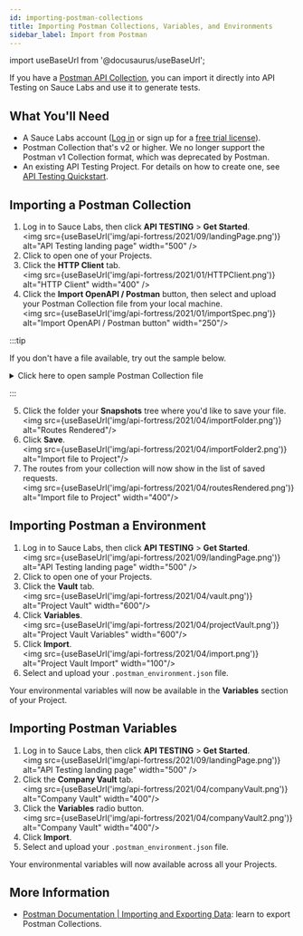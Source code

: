 ```yaml
---
id: importing-postman-collections
title: Importing Postman Collections, Variables, and Environments
sidebar_label: Import from Postman
---
```


import useBaseUrl from '@docusaurus/useBaseUrl';

If you have a [Postman API Collection](https://www.postman.com/collection/), you can import it directly into API Testing on Sauce Labs and use it to generate tests.


## What You'll Need

* A Sauce Labs account ([Log in](https://accounts.saucelabs.com/am/XUI/#login/) or sign up for a [free trial license](https://saucelabs.com/sign-up)).
* Postman Collection that's v2 or higher. We no longer support the Postman v1 Collection format, which was deprecated by Postman.
* An existing API Testing Project. For details on how to create one, see [API Testing Quickstart](/api-testing/quickstart/).


## Importing a Postman Collection

1. Log in to Sauce Labs, then click **API TESTING** > **Get Started**.<br/>
  <img src={useBaseUrl('img/api-fortress/2021/09/landingPage.png')} alt="API Testing landing page" width="500" />
2. Click to open one of your Projects.
3. Click the __HTTP Client__ tab.<br/><img src={useBaseUrl('img/api-fortress/2021/01/HTTPClient.png')} alt="HTTP Client" width="400" />
4. Click the **Import OpenAPI / Postman** button, then select and upload your Postman Collection file from your local machine.<br/><img src={useBaseUrl('img/api-fortress/2021/01/importSpec.png')} alt="Import OpenAPI / Postman button" width="250"/>

:::tip

If you don't have a file available, try out the sample below.
<details><summary>Click here to open sample Postman Collection file</summary>Copy the text below, paste text into a text editor, then save that as a .json file.<br/><br/>

```json title="demo_postman_collection.json"
{
  "info": {
    "_postman_id": "901ae894-37d4-45c1-b1bc-bd6b31762bfe",
    "name": "demoapif",
    "description": "Call to the APIF demo API All Products Get.",
    "schema": "https://schema.getpostman.com/json/collection/v2.1.0/collection.json"
  },
  "item": [
    {
      "name": "product",
      "item": [
        {
          "name": "List All Products",
          "request": {
            "auth": {
              "type": "oauth2",
              "oauth2": [
                {
                  "key": "addTokenTo",
                  "value": "header",
                  "type": "string"
                }
              ]
            },
            "method": "GET",
            "header": [
              {
                "key": "Accept",
                "value": "application/json"
              },
              {
                "key": "key",
                "value": "ABC123",
                "type": "text"
              }
            ],
            "url": {
              "raw": "http://demoapi.apifortress.com/api/retail/product",
              "protocol": "http",
              "host": [
                "demoapi",
                "apifortress",
                "com"
              ],
              "path": [
                "api",
                "retail",
                "product"
              ]
            }
          },
          "response": []
        }
      ],
      "description": "Folder for product"
    }
  ]
}
```
</details>

:::

5. Click the folder your **Snapshots** tree where you'd like to save your file.<br/><img src={useBaseUrl('img/api-fortress/2021/04/importFolder.png')} alt="Routes Rendered"/>
6. Click **Save**.<br/><img src={useBaseUrl('img/api-fortress/2021/04/importFolder2.png')} alt="Import file to Project"/>
7. The routes from your collection will now show in the list of saved requests.<br/><img src={useBaseUrl('img/api-fortress/2021/04/routesRendered.png')} alt="Import file to Project" width="400"/>


## Importing Postman a Environment

1. Log in to Sauce Labs, then click **API TESTING** > **Get Started**.<br/><img src={useBaseUrl('img/api-fortress/2021/09/landingPage.png')} alt="API Testing landing page" width="500" />
1. Click to open one of your Projects.
1. Click the __Vault__ tab.<br/><img src={useBaseUrl('img/api-fortress/2021/04/vault.png')} alt="Project Vault" width="600"/>
1. Click **Variables**.<br/><img src={useBaseUrl('img/api-fortress/2021/04/projectVault.png')} alt="Project Vault Variables" width="600"/>
1. Click **Import**.<br/><img src={useBaseUrl('img/api-fortress/2021/04/import.png')} alt="Project Vault Import" width="100"/>
1. Select and upload your `.postman_environment.json` file.

Your environmental variables will now be available in the __Variables__ section of your Project.


## Importing Postman Variables

1. Log in to Sauce Labs, then click **API TESTING** > **Get Started**.<br/><img src={useBaseUrl('img/api-fortress/2021/09/landingPage.png')} alt="API Testing landing page" width="500" />
1. Click the __Company Vault__ tab.<br/><img src={useBaseUrl('img/api-fortress/2021/04/companyVault.png')} alt="Company Vault" width="400"/>
1. Click the **Variables** radio button.<br/><img src={useBaseUrl('img/api-fortress/2021/04/companyVault2.png')} alt="Company Vault" width="400"/>
1. Click **Import**.
1. Select and upload your `.postman_environment.json` file.

Your environmental variables will now available across all your Projects.


## More Information

* [Postman Documentation | Importing and Exporting Data](https://learning.postman.com/docs/getting-started/importing-and-exporting-data/#exporting-postman-data): learn to export Postman Collections.
